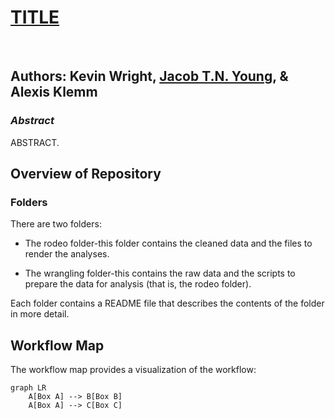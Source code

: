 # **[TITLE]()**

<br>

## Authors: Kevin Wright, [Jacob T.N. Young](https://jacobtnyoung.github.io/), & Alexis Klemm

### ***Abstract***

ABSTRACT.


## Overview of Repository

### Folders

There are two folders:

  * The rodeo folder-this folder contains the cleaned data and the files to render the analyses.
  
  * The wrangling folder-this contains the raw data and the scripts to prepare the data for analysis (that is, the rodeo folder).

Each folder contains a README file that describes the contents of the folder in more detail.
  
## Workflow Map

The workflow map provides a visualization of the workflow:

```{mermaid}
graph LR
    A[Box A] --> B[Box B]
    A[Box A] --> C[Box C]

```
